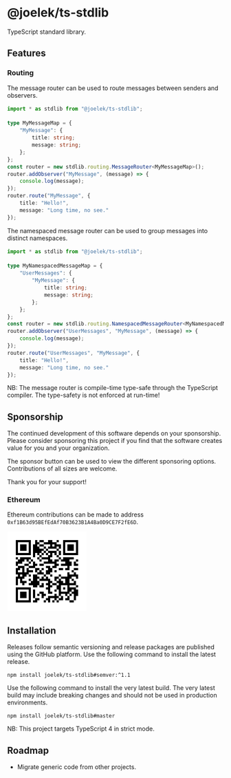 # @joelek/ts-stdlib

TypeScript standard library.

## Features

### Routing

The message router can be used to route messages between senders and observers.

```ts
import * as stdlib from "@joelek/ts-stdlib";

type MyMessageMap = {
	"MyMessage": {
		title: string;
		message: string;
	};
};
const router = new stdlib.routing.MessageRouter<MyMessageMap>();
router.addObserver("MyMessage", (message) => {
	console.log(message);
});
router.route("MyMessage", {
	title: "Hello!",
	message: "Long time, no see."
});
```

The namespaced message router can be used to group messages into distinct namespaces.

```ts
import * as stdlib from "@joelek/ts-stdlib";

type MyNamespacedMessageMap = {
	"UserMessages": {
		"MyMessage": {
			title: string;
			message: string;
		};
	};
};
const router = new stdlib.routing.NamespacedMessageRouter<MyNamespacedMessageMap>();
router.addObserver("UserMessages", "MyMessage", (message) => {
	console.log(message);
});
router.route("UserMessages", "MyMessage", {
	title: "Hello!",
	message: "Long time, no see."
});
```

NB: The message router is compile-time type-safe through the TypeScript compiler. The type-safety is not enforced at run-time!

## Sponsorship

The continued development of this software depends on your sponsorship. Please consider sponsoring this project if you find that the software creates value for you and your organization.

The sponsor button can be used to view the different sponsoring options. Contributions of all sizes are welcome.

Thank you for your support!

### Ethereum

Ethereum contributions can be made to address `0xf1B63d95BEfEdAf70B3623B1A4Ba0D9CE7F2fE6D`.

![](./eth.png)

## Installation

Releases follow semantic versioning and release packages are published using the GitHub platform. Use the following command to install the latest release.

```
npm install joelek/ts-stdlib#semver:^1.1
```

Use the following command to install the very latest build. The very latest build may include breaking changes and should not be used in production environments.

```
npm install joelek/ts-stdlib#master
```

NB: This project targets TypeScript 4 in strict mode.

## Roadmap

* Migrate generic code from other projects.
